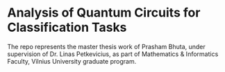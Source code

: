 # Analysis of Quantum Circuits for Classification Tasks

The repo represents the master thesis work of Prasham Bhuta, under supervision of Dr. Linas Petkevicius, as part of Mathematics & Informatics Faculty, Vilnius University graduate program.




